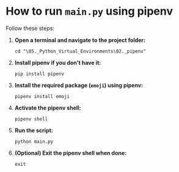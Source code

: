 # How to run `main.py` using pipenv

Follow these steps:

1. **Open a terminal and navigate to the project folder:**
   ```
   cd "\05._Python_Virtual_Environments\02._pipenv"
   ```

2. **Install pipenv if you don't have it:**
   ```
   pip install pipenv
   ```

3. **Install the required package (`emoji`) using pipenv:**
   ```
   pipenv install emoji
   ```

4. **Activate the pipenv shell:**
   ```
   pipenv shell
   ```

5. **Run the script:**
   ```
   python main.py
   ```

6. **(Optional) Exit the pipenv shell when done:**
   ```
   exit
   ```